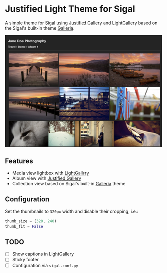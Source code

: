 # Justified Light Theme for Sigal

A simple theme for [Sigal](https://github.com/saimn/sigal) using [Justified Gallery](https://miromannino.github.io/Justified-Gallery/) and [LightGallery](https://sachinchoolur.github.io/lightgallery.js) based on the Sigal's built-in theme [Galleria](https://github.com/saimn/sigal/tree/master/sigal/themes/galleria).

![screenshot](demo/screenshot.png)

## Features

* Media view lightbox with [LightGallery](https://sachinchoolur.github.io/lightgallery.js)
* Album view with [Justified Gallery](https://miromannino.github.io/Justified-Gallery/)
* Collection view based on Sigal's built-in [Galleria](https://github.com/saimn/sigal/tree/master/sigal/themes/galleria) theme

## Configuration

Set the thumbnails to `320px` width and disable their cropping, i.e.:

```python
thumb_size = (320, 240)
thumb_fit = False
```

## TODO

* [ ] Show captions in LightGallery
* [ ] Sticky footer
* [ ] Configuration via `sigal.conf.py`
